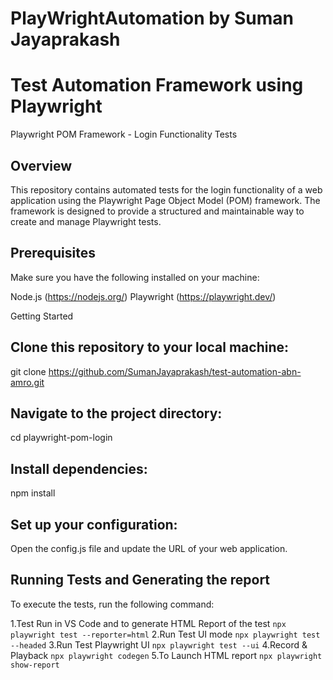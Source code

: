 # PlayWrightAutomation by Suman Jayaprakash
# Test Automation Framework using Playwright

Playwright POM Framework - Login Functionality Tests
## Overview
This repository contains automated tests for the login functionality of a web application using the Playwright Page Object Model (POM) framework. The framework is designed to provide a structured and maintainable way to create and manage Playwright tests.

## Prerequisites
Make sure you have the following installed on your machine:

Node.js (https://nodejs.org/)
Playwright (https://playwright.dev/)

Getting Started
## Clone this repository to your local machine:
git clone https://github.com/SumanJayaprakash/test-automation-abn-amro.git
## Navigate to the project directory:
cd playwright-pom-login
## Install dependencies:
npm install
## Set up your configuration:
Open the config.js file and update the URL of your web application.

## Running Tests and Generating the report
To execute the tests, run the following command:

1.Test Run in VS Code and to generate HTML Report of the test
`npx playwright test --reporter=html`
2.Run Test UI mode
`npx playwright test --headed`
3.Run Test Playwright UI
`npx playwright test --ui`
4.Record & Playback 
`npx playwright codegen`
5.To Launch HTML report
`npx playwright show-report`

